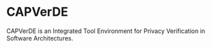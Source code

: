 # CAPVerDE
CAPVerDE is an Integrated Tool Environment for Privacy Verification in Software Architectures.
